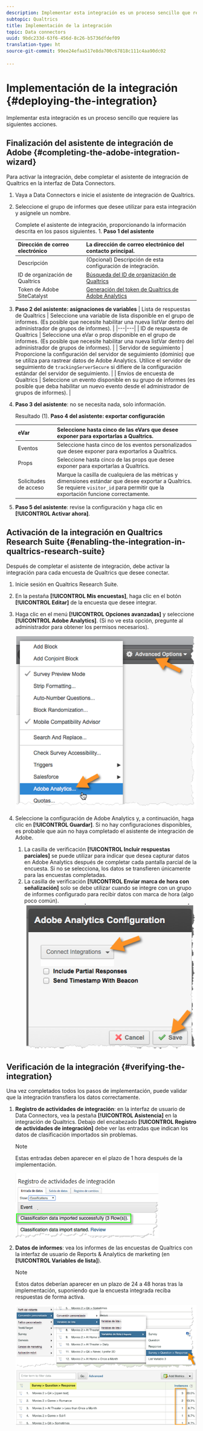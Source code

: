 ```yaml
---
description: Implementar esta integración es un proceso sencillo que requiere las siguientes acciones.
subtopic: Qualtrics
title: Implementación de la integración
topic: Data connectors
uuid: 9bdc233d-63f6-456d-8c26-b5736dfdef09
translation-type: ht
source-git-commit: 99ee24efaa517e8da700c67818c111c4aa90dc02

---
```



# Implementación de la integración {#deploying-the-integration}

Implementar esta integración es un proceso sencillo que requiere las siguientes acciones.

## Finalización del asistente de integración de Adobe {#completing-the-adobe-integration-wizard}

Para activar la integración, debe completar el asistente de integración de Qualtrics en la interfaz de Data Connectors.

1. Vaya a Data Connectors e inicie el asistente de integración de Qualtrics.
1. Seleccione el grupo de informes que desee utilizar para esta integración y asígnele un nombre.

   Complete el asistente de integración, proporcionando la información descrita en los pasos siguientes. 1. **Paso 1 del asistente**

   | Dirección de correo electrónico | La dirección de correo electrónico del contacto principal. |
   |---|---|
   | Descripción | (Opcional) Descripción de esta configuración de integración. |
   | ID de organización de Qualtrics | [Búsqueda del ID de organización de Qualtrics](../qualtrics-overview/qualtrics-org-id.md) |
   | Token de Adobe SiteCatalyst | [Generación del token de Qualtrics de Adobe Analytics](../qualtrics-overview/qualtrics-token.md) |

1. **Paso 2 del asistente: asignaciones de variables**
|  Lista de respuestas de Qualtrics | Seleccione una variable de lista disponible en el grupo de informes. (Es posible que necesite habilitar una nueva listVar dentro del administrador de grupos de informes).  |
|---|---|
|  ID de respuesta de Qualtrics | Seleccione una eVar o prop disponible en el grupo de informes. (Es posible que necesite habilitar una nueva listVar dentro del administrador de grupos de informes).  |
|  Servidor de seguimiento | Proporcione la configuración del servidor de seguimiento (dominio) que se utiliza para rastrear datos de Adobe Analytics. Utilice el servidor de seguimiento de `trackingServerSecure` si difiere de la configuración estándar del servidor de seguimiento.  |
|  Envíos de encuesta de Qualtrics | Seleccione un evento disponible en su grupo de informes (es posible que deba habilitar un nuevo evento desde el administrador de grupos de informes).  |

1. **Paso 3 del asistente**: no se necesita nada, solo información.

   Resultado (1). **Paso 4 del asistente: exportar configuración**

   | eVar | Seleccione hasta cinco de las eVars que desee exponer para exportarlas a Qualtrics. |
   |---|---|
   | Eventos | Seleccione hasta cinco de los eventos personalizados que desee exponer para exportarlos a Qualtrics. |
   | Props | Seleccione hasta cinco de las props que desee exponer para exportarlas a Qualtrics. |
   | Solicitudes de acceso | Marque la casilla de cualquiera de las métricas y dimensiones estándar que desee exportar a Qualtrics. Se requiere `visitor_id` para permitir que la exportación funcione correctamente. |

1. **Paso 5 del asistente**: revise la configuración y haga clic en **[!UICONTROL Activar ahora]**.

## Activación de la integración en Qualtrics Research Suite {#enabling-the-integration-in-qualtrics-research-suite}

Después de completar el asistente de integración, debe activar la integración para cada encuesta de Qualtrics que desee conectar.

1. Inicie sesión en Qualtrics Research Suite.
1. En la pestaña **[!UICONTROL Mis encuestas]**, haga clic en el botón **[!UICONTROL Editar]** de la encuesta que desee integrar.
1. Haga clic en el menú **[!UICONTROL Opciones avanzadas]** y seleccione **[!UICONTROL Adobe Analytics]**. (Si no ve esta opción, pregunte al administrador para obtener los permisos necesarios).

   ![](assets/advanced_options.png)

1. Seleccione la configuración de Adobe Analytics y, a continuación, haga clic en **[!UICONTROL Guardar]**. Si no hay configuraciones disponibles, es probable que aún no haya completado el asistente de integración de Adobe.
   1. La casilla de verificación **[!UICONTROL Incluir respuestas parciales]** se puede utilizar para indicar que desea capturar datos en Adobe Analytics después de completar cada pantalla parcial de la encuesta. Si no se selecciona, los datos se transfieren únicamente para las encuestas completadas.
   1. La casilla de verificación **[!UICONTROL Enviar marca de hora con señalización]** solo se debe utilizar cuando se integre con un grupo de informes configurado para recibir datos con marca de hora (algo poco común).
   ![](assets/integration_config.png)

## Verificación de la integración {#verifying-the-integration}

Una vez completados todos los pasos de implementación, puede validar que la integración transfiera los datos correctamente.

1. **Registro de actividades de integración**: en la interfaz de usuario de Data Connectors, vea la pestaña **[!UICONTROL Asistencia]** en la integración de Qualtrics. Debajo del encabezado **[!UICONTROL Registro de actividades de integración]** debe ver las entradas que indican los datos de clasificación importados sin problemas.

   >[!NOTE]
   >
   >Estas entradas deben aparecer en el plazo de 1 hora después de la implementación.

   ![](assets/verify-1.png)

1. **Datos de informes**: vea los informes de las encuestas de Qualtrics con la interfaz de usuario de Reports &amp; Analytics de marketing (en **[!UICONTROL Variables de lista]**).

   >[!NOTE]
   >
   >Estos datos deberían aparecer en un plazo de 24 a 48 horas tras la implementación, suponiendo que la encuesta integrada reciba respuestas de forma activa.

   ![](assets/verify-2.png) ![](assets/verify-3.png)


